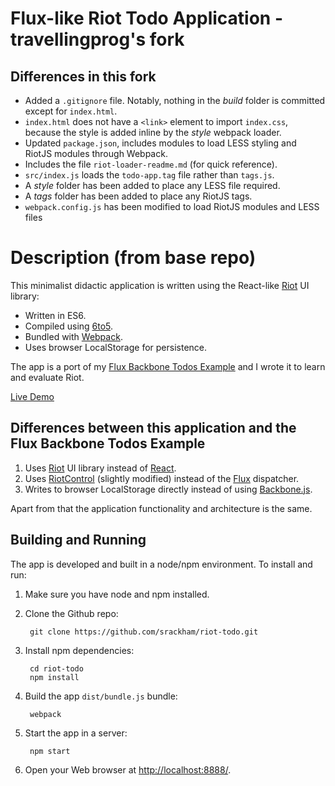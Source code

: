 # Flux-like Riot Todo Application - travellingprog's fork

## Differences in this fork

- Added a `.gitignore` file. Notably, nothing in the *build* folder is committed except for `index.html`.
- `index.html` does not have a `<link>` element to import `index.css`, because the style is added inline by the *style* webpack loader.
- Updated `package.json`, includes modules to load LESS styling and RiotJS modules through Webpack.
- Includes the file `riot-loader-readme.md` (for quick reference).
- `src/index.js` loads the `todo-app.tag` file rather than `tags.js`.
- A *style* folder has been added to place any LESS file required.
- A *tags* folder has been added to place any RiotJS tags.
- `webpack.config.js` has been modified to load RiotJS modules and LESS files


# Description (from base repo)

This minimalist didactic application is written using the React-like [Riot](https://muut.com/riotjs/) UI library:

- Written in ES6.
- Compiled using [6to5](http://6to5.org/).
- Bundled with [Webpack](http://webpack.github.io/).
- Uses browser LocalStorage for persistence.

The app is a port of my [Flux Backbone Todos Example](https://github.com/srackham/flux-backbone-todo) and I wrote it to learn and evaluate Riot.

[Live Demo](http://srackham.github.io/riot-todo/)


## Differences between this application and the Flux Backbone Todos Example
1. Uses [Riot](https://muut.com/riotjs/) UI library instead of [React](http://facebook.github.io/react/).
2. Uses [RiotControl](https://github.com/jimsparkman/RiotControl) (slightly modified) instead of the [Flux](https://github.com/facebook/flux) dispatcher.
3. Writes to browser LocalStorage directly instead of using [Backbone.js](http://backbonejs.org/).

Apart from that the application functionality and architecture is the same.


## Building and Running
The app is developed and built in a node/npm environment. To install
and run:

1. Make sure you have node and npm installed.

2. Clone the Github repo:

        git clone https://github.com/srackham/riot-todo.git

3. Install npm dependencies:

        cd riot-todo
        npm install

4. Build the app `dist/bundle.js` bundle:

        webpack

5. Start the app in a server:

        npm start

6. Open your Web browser at <http://localhost:8888/>.

